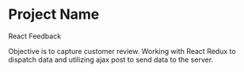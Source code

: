 # Project Name
React Feedback

Objective is to capture customer review. Working with React Redux to dispatch data and utilizing ajax post to send data to the server. 
